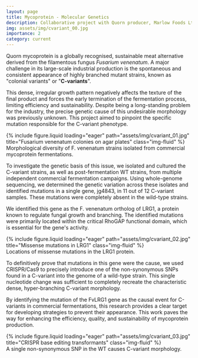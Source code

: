 ```yaml
---
layout: page
title: Mycoprotein - Molecular Genetics
description: Collaborative project with Quorn producer, Marlow Foods Ltd.
img: assets/img/cvariant_00.jpg
importance: 2
category: current
---
```


Quorn mycoprotein is a globally recognised, sustainable meat alternative derived from the filamentous fungus _Fusarium venenatum_. A major challenge in its large-scale industrial production is the spontaneous and consistent appearance of highly branched mutant strains, known as "colonial variants" or "**C-variants**". 

This dense, irregular growth pattern negatively affects the texture of the final product and forces the early termination of the fermentation process, limiting efficiency and sustainability. Despite being a long-standing problem for the industry, the precise genetic cause of this undesirable morphology was previously unknown. This project aimed to pinpoint the specific mutation responsible for the C-variant phenotype.


<div class="row">
    <div class="col-sm mt-3 mt-md-0">
        {% include figure.liquid loading="eager" path="assets/img/cvariant_01.jpg" title="Fusarium venenatum colonies on agar plates" class="img-fluid" %}
    </div>
</div>
<div class="caption">
    Morphological diversity of F. venenatum strains isolated from commercial mycoprotein fermentations.
</div>

To investigate the genetic basis of this issue, we isolated and cultured the C-variant strains, as well as post-fermentation WT strains, from multiple independent commercial fermentation campaigns. Using whole-genome sequencing, we determined the genetic variation across these isolates and identified mutations in a single gene, jg4843, in 11 out of 12 C-variant samples. These mutations were completely absent in the wild-type strains. 

We identified this gene as the F. venenatum ortholog of LRG1, a protein known to regulate fungal growth and branching. The identified mutations were primarily located within the critical RhoGAP functional domain, which is essential for the gene's activity.

<div class="row">
    <div class="col-sm mt-3 mt-md-0">
        {% include figure.liquid loading="eager" path="assets/img/cvariant_02.jpg" title="Missense mutations in LRG1" class="img-fluid" %}
    </div>
</div>
<div class="caption">
    Locations of missense mutations in the LRG1 protein.
</div>

To definitively prove that mutations in this gene were the cause, we used CRISPR/Cas9 to precisely introduce one of the non-synonymous SNPs found in a C-variant into the genome of a wild-type strain. This single nucleotide change was sufficient to completely recreate the characteristic dense, hyper-branching C-variant morphology. 

By identifying the mutation of the FvLRG1 gene as the causal event for C-variants in commercial fermentations, this research provides a clear target for developing strategies to prevent their appearance. This work paves the way for enhancing the efficiency, quality, and sustainability of mycoprotein production.

<div class="row">
    <div class="col-sm mt-3 mt-md-0">
        {% include figure.liquid loading="eager" path="assets/img/cvariant_03.jpg" title="CRISPR base editing transformants" class="img-fluid" %}
    </div>
</div>
<div class="caption">
    A single non-synonymous SNP in the WT causes C-variant morphology.
</div>